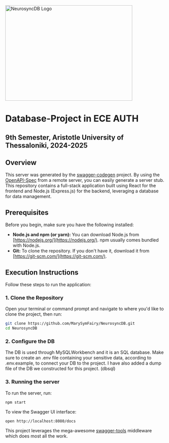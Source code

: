 <img height="300" width="400" alt="NeurosyncDB Logo" src="https://github.com/user-attachments/assets/a2200c3d-718d-4d4b-a53e-bed4ed3665a7" />

# Database-Project in ECE AUTH

## 9th Semester, Aristotle University of Thessaloniki, 2024-2025

## Overview
This server was generated by the [swagger-codegen](https://github.com/swagger-api/swagger-codegen) project.  By using the [OpenAPI-Spec](https://github.com/OAI/OpenAPI-Specification) from a remote server, you can easily generate a server stub. This repository contains a full-stack application built using React for the frontend and Node.js (Express.js) for the backend, leveraging a database for data management.

## Prerequisites

Before you begin, make sure you have the following installed:

*   **Node.js and npm (or yarn):** You can download Node.js from [https://nodejs.org/](https://nodejs.org/). npm usually comes bundled with Node.js.
*   **Git:** To clone the repository. If you don't have it, download it from [https://git-scm.com/](https://git-scm.com/).

## Execution Instructions

Follow these steps to run the application:

### 1. Clone the Repository

Open your terminal or command prompt and navigate to where you'd like to clone the project, then run:

   ```bash
   git clone https://github.com/MarySymFairy/NeurosyncDB.git
   cd NeurosyncDB
   ```

### 2. Configure the DB
The DB is used through MySQLWorkbench and it is an SQL database. Make sure to create an .env file containing your sensitive data, according to .env.example, to connect your DB to the project. I have also added a dump file of the DB we constructed for this project. (dbsql)

### 3. Running the server
To run the server, run:

```
npm start
```

To view the Swagger UI interface:

```
open http://localhost:8080/docs
```

This project leverages the mega-awesome [swagger-tools](https://github.com/apigee-127/swagger-tools) middleware which does most all the work.
